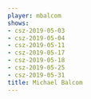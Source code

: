 ```yaml
---
player: mbalcom
shows:
- csz-2019-05-03
- csz-2019-05-04
- csz-2019-05-11
- csz-2019-05-17
- csz-2019-05-18
- csz-2019-05-25
- csz-2019-05-31
title: Michael Balcom
---
```

